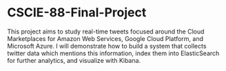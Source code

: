 # CSCIE-88-Final-Project
 This project aims to study real-time tweets focused around the Cloud Marketplaces for Amazon Web Services, Google Cloud Platform, and Microsoft Azure. I will demonstrate how to build a system that collects twitter data which mentions this information, index them into ElasticSearch for further analytics, and visualize with Kibana.
